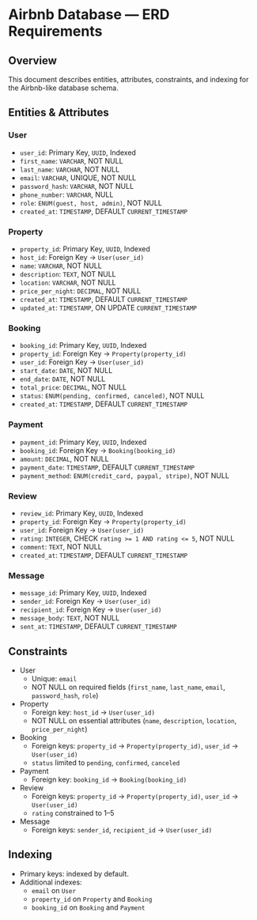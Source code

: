 # Airbnb Database — ERD Requirements

## Overview
This document describes entities, attributes, constraints, and indexing for the Airbnb-like database schema.

## Entities & Attributes

### User
- `user_id`: Primary Key, `UUID`, Indexed  
- `first_name`: `VARCHAR`, NOT NULL  
- `last_name`: `VARCHAR`, NOT NULL  
- `email`: `VARCHAR`, UNIQUE, NOT NULL  
- `password_hash`: `VARCHAR`, NOT NULL  
- `phone_number`: `VARCHAR`, NULL  
- `role`: `ENUM(guest, host, admin)`, NOT NULL  
- `created_at`: `TIMESTAMP`, DEFAULT `CURRENT_TIMESTAMP`  

### Property
- `property_id`: Primary Key, `UUID`, Indexed  
- `host_id`: Foreign Key → `User(user_id)`  
- `name`: `VARCHAR`, NOT NULL  
- `description`: `TEXT`, NOT NULL  
- `location`: `VARCHAR`, NOT NULL  
- `price_per_night`: `DECIMAL`, NOT NULL  
- `created_at`: `TIMESTAMP`, DEFAULT `CURRENT_TIMESTAMP`  
- `updated_at`: `TIMESTAMP`, ON UPDATE `CURRENT_TIMESTAMP`  

### Booking
- `booking_id`: Primary Key, `UUID`, Indexed  
- `property_id`: Foreign Key → `Property(property_id)`  
- `user_id`: Foreign Key → `User(user_id)`  
- `start_date`: `DATE`, NOT NULL  
- `end_date`: `DATE`, NOT NULL  
- `total_price`: `DECIMAL`, NOT NULL  
- `status`: `ENUM(pending, confirmed, canceled)`, NOT NULL  
- `created_at`: `TIMESTAMP`, DEFAULT `CURRENT_TIMESTAMP`  

### Payment
- `payment_id`: Primary Key, `UUID`, Indexed  
- `booking_id`: Foreign Key → `Booking(booking_id)`  
- `amount`: `DECIMAL`, NOT NULL  
- `payment_date`: `TIMESTAMP`, DEFAULT `CURRENT_TIMESTAMP`  
- `payment_method`: `ENUM(credit_card, paypal, stripe)`, NOT NULL  

### Review
- `review_id`: Primary Key, `UUID`, Indexed  
- `property_id`: Foreign Key → `Property(property_id)`  
- `user_id`: Foreign Key → `User(user_id)`  
- `rating`: `INTEGER`, CHECK `rating >= 1 AND rating <= 5`, NOT NULL  
- `comment`: `TEXT`, NOT NULL  
- `created_at`: `TIMESTAMP`, DEFAULT `CURRENT_TIMESTAMP`  

### Message
- `message_id`: Primary Key, `UUID`, Indexed  
- `sender_id`: Foreign Key → `User(user_id)`  
- `recipient_id`: Foreign Key → `User(user_id)`  
- `message_body`: `TEXT`, NOT NULL  
- `sent_at`: `TIMESTAMP`, DEFAULT `CURRENT_TIMESTAMP`  

## Constraints

- User
  - Unique: `email`
  - NOT NULL on required fields (`first_name`, `last_name`, `email`, `password_hash`, `role`)
- Property
  - Foreign key: `host_id` → `User(user_id)`
  - NOT NULL on essential attributes (`name`, `description`, `location`, `price_per_night`)
- Booking
  - Foreign keys: `property_id` → `Property(property_id)`, `user_id` → `User(user_id)`
  - `status` limited to `pending`, `confirmed`, `canceled`
- Payment
  - Foreign key: `booking_id` → `Booking(booking_id)`
- Review
  - Foreign keys: `property_id` → `Property(property_id)`, `user_id` → `User(user_id)`
  - `rating` constrained to 1–5
- Message
  - Foreign keys: `sender_id`, `recipient_id` → `User(user_id)`

## Indexing

- Primary keys: indexed by default.
- Additional indexes:
  - `email` on `User`
  - `property_id` on `Property` and `Booking`
  - `booking_id` on `Booking` and `Payment`


